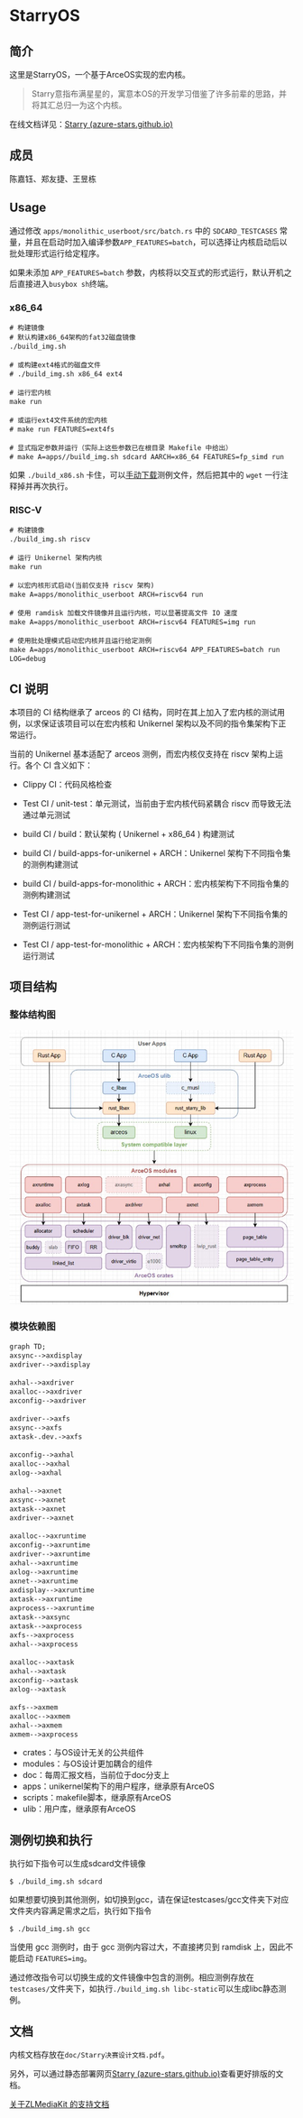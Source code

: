 # StarryOS

## 简介

这里是StarryOS，一个基于ArceOS实现的宏内核。

> Starry意指布满星星的，寓意本OS的开发学习借鉴了许多前辈的思路，并将其汇总归一为这个内核。

在线文档详见：[Starry (azure-stars.github.io)](https://azure-stars.github.io/Starry/)

## 成员

陈嘉钰、郑友捷、王昱栋

## Usage

通过修改 `apps/monolithic_userboot/src/batch.rs` 中的 `SDCARD_TESTCASES` 常量，并且在启动时加入编译参数`APP_FEATURES=batch`，可以选择让内核启动后以批处理形式运行给定程序。

如果未添加 `APP_FEATURES=batch` 参数，内核将以交互式的形式运行，默认开机之后直接进入`busybox sh`终端。

### x86_64

```shell
# 构建镜像
# 默认构建x86_64架构的fat32磁盘镜像
./build_img.sh

# 或构建ext4格式的磁盘文件
# ./build_img.sh x86_64 ext4

# 运行宏内核
make run

# 或运行ext4文件系统的宏内核
# make run FEATURES=ext4fs

# 显式指定参数并运行（实际上这些参数已在根目录 Makefile 中给出）
# make A=apps//build_img.sh sdcard AARCH=x86_64 FEATURES=fp_simd run

```

如果 `./build_x86.sh` 卡住，可以[手动下载](https://github.com/oscomp/testsuits-for-oskernel/releases/download/final-x86_64/testsuits-x86_64-linux-musl.tgz)测例文件，然后把其中的 `wget` 一行注释掉并再次执行。


### RISC-V

```shell
# 构建镜像
./build_img.sh riscv

# 运行 Unikernel 架构内核
make run

# 以宏内核形式启动(当前仅支持 riscv 架构)
make A=apps/monolithic_userboot ARCH=riscv64 run

# 使用 ramdisk 加载文件镜像并且运行内核，可以显著提高文件 IO 速度
make A=apps/monolithic_userboot ARCH=riscv64 FEATURES=img run

# 使用批处理模式启动宏内核并且运行给定测例
make A=apps/monolithic_userboot ARCH=riscv64 APP_FEATURES=batch run LOG=debug

```

## CI 说明
本项目的 CI 结构继承了 arceos 的 CI 结构，同时在其上加入了宏内核的测试用例，以求保证该项目可以在宏内核和 Unikernel 架构以及不同的指令集架构下正常运行。

当前的 Unikernel 基本适配了 arceos 测例，而宏内核仅支持在 riscv 架构上运行。各个 CI 含义如下：

* Clippy CI：代码风格检查

* Test CI / unit-test：单元测试，当前由于宏内核代码紧耦合 riscv 而导致无法通过单元测试

* build CI / build：默认架构 ( Unikernel + x86_64 ) 构建测试

* build CI / build-apps-for-unikernel + ARCH：Unikernel 架构下不同指令集的测例构建测试

* build CI / build-apps-for-monolithic + ARCH：宏内核架构下不同指令集的测例构建测试

* Test CI / app-test-for-unikernel + ARCH：Unikernel 架构下不同指令集的测例运行测试

* Test CI / app-test-for-monolithic + ARCH：宏内核架构下不同指令集的测例运行测试

## 项目结构

### 整体结构图

![image-20230603005345201](https://raw.githubusercontent.com/Azure-stars/Figure-Bed/main/image-20230603005345201.png)



### 模块依赖图

```mermaid
graph TD;
axsync-->axdisplay
axdriver-->axdisplay

axhal-->axdriver
axalloc-->axdriver
axconfig-->axdriver

axdriver-->axfs
axsync-->axfs
axtask-.dev.->axfs

axconfig-->axhal
axalloc-->axhal
axlog-->axhal

axhal-->axnet
axsync-->axnet
axtask-->axnet
axdriver-->axnet

axalloc-->axruntime
axconfig-->axruntime
axdriver-->axruntime
axhal-->axruntime
axlog-->axruntime
axnet-->axruntime
axdisplay-->axruntime
axtask-->axruntime
axprocess-->axruntime
axtask-->axsync
axtask-->axprocess
axfs-->axprocess
axhal-->axprocess

axalloc-->axtask
axhal-->axtask
axconfig-->axtask
axlog-->axtask

axfs-->axmem
axalloc-->axmem
axhal-->axmem
axmem-->axprocess
```

* crates：与OS设计无关的公共组件
* modules：与OS设计更加耦合的组件
* doc：每周汇报文档，当前位于doc分支上
* apps：unikernel架构下的用户程序，继承原有ArceOS
* scripts：makefile脚本，继承原有ArceOS
* ulib：用户库，继承原有ArceOS



## 测例切换和执行

执行如下指令可以生成sdcard文件镜像

```shell
$ ./build_img.sh sdcard
```

如果想要切换到其他测例，如切换到gcc，请在保证testcases/gcc文件夹下对应文件夹内容满足需求之后，执行如下指令

```shell
$ ./build_img.sh gcc
```

当使用 gcc 测例时，由于 gcc 测例内容过大，不直接拷贝到 ramdisk 上，因此不能启动 `FEATURES=img`。

通过修改指令可以切换生成的文件镜像中包含的测例。相应测例存放在`testcases/`文件夹下，如执行`./build_img.sh libc-static`可以生成libc静态测例。



## 文档

内核文档存放在`doc/Starry决赛设计文档.pdf`。

另外，可以通过静态部署网页[Starry (azure-stars.github.io)](https://azure-stars.github.io/Starry/)查看更好排版的文档。

[关于ZLMediaKit 的支持文档](./doc/ZLMediaKit/README.md)
